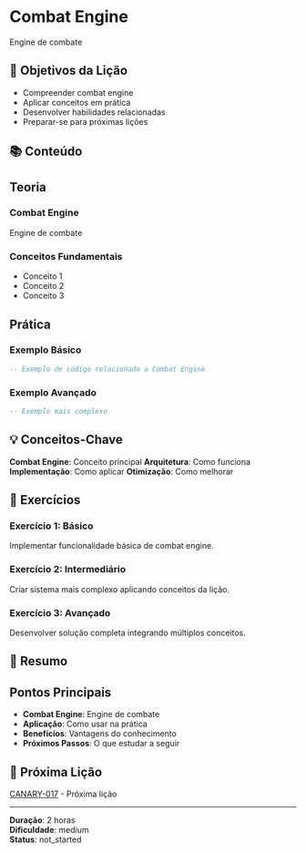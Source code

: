 
# Combat Engine

Engine de combate

## 🎯 Objetivos da Lição

- Compreender combat engine
- Aplicar conceitos em prática
- Desenvolver habilidades relacionadas
- Preparar-se para próximas lições

## 📚 Conteúdo


## Teoria

### Combat Engine
Engine de combate

### Conceitos Fundamentais
- Conceito 1
- Conceito 2
- Conceito 3

## Prática

### Exemplo Básico
```lua
-- Exemplo de código relacionado a Combat Engine
```

### Exemplo Avançado
```lua
-- Exemplo mais complexo
```


## 💡 Conceitos-Chave

**Combat Engine**: Conceito principal
**Arquitetura**: Como funciona
**Implementação**: Como aplicar
**Otimização**: Como melhorar

## 🧪 Exercícios


### Exercício 1: Básico
Implementar funcionalidade básica de combat engine.

### Exercício 2: Intermediário
Criar sistema mais complexo aplicando conceitos da lição.

### Exercício 3: Avançado
Desenvolver solução completa integrando múltiplos conceitos.


## 📝 Resumo


## Pontos Principais

- **Combat Engine**: Engine de combate
- **Aplicação**: Como usar na prática
- **Benefícios**: Vantagens do conhecimento
- **Próximos Passos**: O que estudar a seguir


## 🔗 Próxima Lição

[CANARY-017](CANARY-017.md) - Próxima lição

---

**Duração**: 2 horas  
**Dificuldade**: medium  
**Status**: not_started
